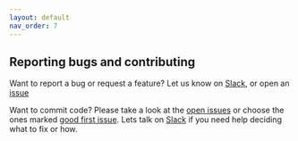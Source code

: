 ```yaml
---
layout: default
nav_order: 7
---
```

## Reporting bugs and contributing 

Want to report a bug or request a feature? Let us know on  [Slack](https://join.slack.com/t/zinggai/shared_invite/zt-w7zlcnol-vEuqU9m~Q56kLLUVxRgpOA), or open an [issue](https://github.com/zinggAI/zingg/issues/new/choose)

Want to commit code? Please take a look at the [open issues](https://github.com/zinggAI/zingg/issues) or choose the ones marked [good first issue](https://github.com/zinggAI/zingg/issues?q=is%3Aissue+is%3Aopen+label%3A%22good+first+issue%22+). Lets talk on  [Slack](https://join.slack.com/t/zinggai/shared_invite/zt-w7zlcnol-vEuqU9m~Q56kLLUVxRgpOA) if you need help deciding what to fix or how. 
